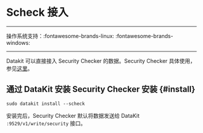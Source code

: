 
# Scheck 接入

---

操作系统支持：:fontawesome-brands-linux: :fontawesome-brands-windows:

---

Datakit 可以直接接入 Security Checker 的数据。Security Checker 具体使用，参见[这里](../scheck/scheck-install.md)。

## 通过 DataKit 安装 Security Checker 安装 {#install}

```shell
sudo datakit install --scheck
```

安装完后，Security Checker 默认将数据发送给 DataKit `:9529/v1/write/security` 接口。
